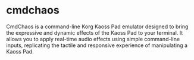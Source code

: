 # cmdchaos
CmdChaos is a command-line Korg Kaoss Pad emulator designed to bring the expressive and dynamic effects of the Kaoss Pad to your terminal. It allows you to apply real-time audio effects using simple command-line inputs, replicating the tactile and responsive experience of manipulating a Kaoss Pad.
